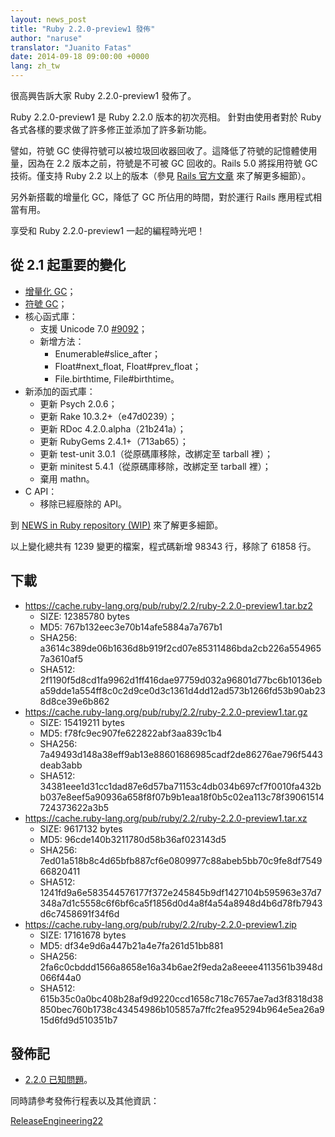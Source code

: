 ```yaml
---
layout: news_post
title: "Ruby 2.2.0-preview1 發佈"
author: "naruse"
translator: "Juanito Fatas"
date: 2014-09-18 09:00:00 +0000
lang: zh_tw
---
```


很高興告訴大家 Ruby 2.2.0-preview1 發佈了。

Ruby 2.2.0-preview1 是 Ruby 2.2.0 版本的初次亮相。
針對由使用者對於 Ruby 各式各樣的要求做了許多修正並添加了許多新功能。

譬如，符號 GC 使得符號可以被垃圾回收器回收了。這降低了符號的記憶體使用量，因為在 2.2 版本之前，符號是不可被 GC 回收的。Rails 5.0 將採用符號 GC 技術。僅支持 Ruby 2.2 以上的版本（參見 [Rails 官方文章](http://weblog.rubyonrails.org/2014/8/20/Rails-4-2-beta1/) 來了解更多細節）。

另外新搭載的增量化 GC，降低了 GC 所佔用的時間，對於運行 Rails 應用程式相當有用。

享受和 Ruby 2.2.0-preview1 一起的編程時光吧！

## 從 2.1 起重要的變化

* [增量化 GC](https://bugs.ruby-lang.org/issues/10137)；
* [符號 GC](https://bugs.ruby-lang.org/issues/9634)；
* 核心函式庫：
  * 支援 Unicode 7.0 [#9092](https://bugs.ruby-lang.org/issues/9092)；
  * 新增方法：
    * Enumerable#slice_after；
    * Float#next_float, Float#prev_float；
    * File.birthtime, File#birthtime。
* 新添加的函式庫：
  * 更新 Psych 2.0.6；
  * 更新 Rake 10.3.2+（e47d0239）；
  * 更新 RDoc 4.2.0.alpha（21b241a）；
  * 更新 RubyGems 2.4.1+（713ab65）；
  * 更新 test-unit 3.0.1（從原碼庫移除，改綁定至 tarball 裡）；
  * 更新 minitest 5.4.1（從原碼庫移除，改綁定至 tarball 裡）；
  * 棄用 mathn。
* C API：
  * 移除已經廢除的 API。

到 [NEWS in Ruby repository (WIP)](https://github.com/ruby/ruby/blob/v2_2_0_preview1/NEWS) 來了解更多細節。

以上變化總共有 1239 變更的檔案，程式碼新增 98343 行，移除了 61858 行。

## 下載

* <https://cache.ruby-lang.org/pub/ruby/2.2/ruby-2.2.0-preview1.tar.bz2>
  * SIZE:   12385780 bytes
  * MD5:    767b132eec3e70b14afe5884a7a767b1
  * SHA256: a3614c389de06b1636d8b919f2cd07e85311486bda2cb226a5549657a3610af5
  * SHA512: 2f1190f5d8cd1fa9962d1ff416dae97759d032a96801d77bc6b10136eba59dde1a554ff8c0c2d9ce0d3c1361d4dd12ad573b1266fd53b90ab238d8ce39e6b862
* <https://cache.ruby-lang.org/pub/ruby/2.2/ruby-2.2.0-preview1.tar.gz>
  * SIZE:   15419211 bytes
  * MD5:    f78fc9ec907fe622822abf3aa839c1b4
  * SHA256: 7a49493d148a38eff9ab13e88601686985cadf2de86276ae796f5443deab3abb
  * SHA512: 34381eee1d31cc1dad87e6d57ba71153c4db034b697cf7f0010fa432bb037e8eef5a90936a658f8f07b9b1eaa18f0b5c02ea113c78f39061514724373622a3b5
* <https://cache.ruby-lang.org/pub/ruby/2.2/ruby-2.2.0-preview1.tar.xz>
  * SIZE:   9617132 bytes
  * MD5:    96cde140b3211780d58b36af023143d5
  * SHA256: 7ed01a518b8c4d65bfb887cf6e0809977c88abeb5bb70c9fe8df754966820411
  * SHA512: 1241fd9a6e583544576177f372e245845b9df1427104b595963e37d7348a7d1c5558c6f6bf6ca5f1856d0d4a8f4a54a8948d4b6d78fb7943d6c7458691f34f6d
* <https://cache.ruby-lang.org/pub/ruby/2.2/ruby-2.2.0-preview1.zip>
  * SIZE:   17161678 bytes
  * MD5:    df34e9d6a447b21a4e7fa261d51bb881
  * SHA256: 2fa6c0cbddd1566a8658e16a34b6ae2f9eda2a8eeee4113561b3948d066f44a0
  * SHA512: 615b35c0a0bc408b28af9d9220ccd1658c718c7657ae7ad3f8318d38850bec760b1738c43454986b105857a7ffc2fea95294b964e5ea26a915d6fd9d510351b7

## 發佈記

* [2.2.0 已知問題](https://bugs.ruby-lang.org/projects/ruby-trunk/issues?query_id=115)。

同時請參考發佈行程表以及其他資訊：

[ReleaseEngineering22](https://bugs.ruby-lang.org/projects/ruby-trunk/wiki/ReleaseEngineering22)
